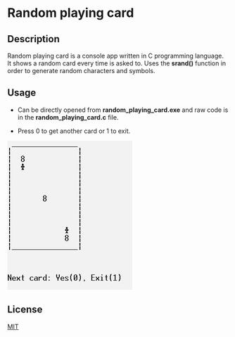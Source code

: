# Random playing card

## Description

Random playing card is a console app written in C programming language. It shows a random card every time is asked to. Uses the **srand()** function in order to generate random characters and symbols.

## Usage
- Can be directly opened from **random_playing_card.exe** and raw code is in the **random_playing_card.c** file.

- Press 0 to get another card or 1 to exit.

![random_playing_card](random_playing_card.JPG)

## License

[MIT](https://choosealicense.com/licenses/mit/)
